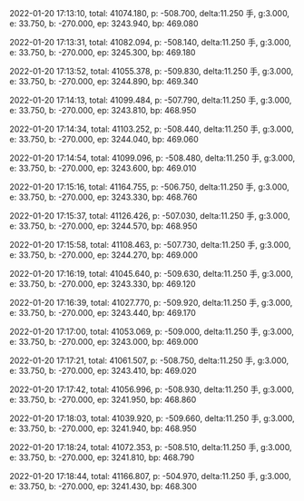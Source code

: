2022-01-20 17:13:10, total: 41074.180, p: -508.700, delta:11.250 手, g:3.000, e: 33.750, b: -270.000, ep: 3243.940, bp: 469.080

2022-01-20 17:13:31, total: 41082.094, p: -508.140, delta:11.250 手, g:3.000, e: 33.750, b: -270.000, ep: 3245.300, bp: 469.180

2022-01-20 17:13:52, total: 41055.378, p: -509.830, delta:11.250 手, g:3.000, e: 33.750, b: -270.000, ep: 3244.890, bp: 469.340

2022-01-20 17:14:13, total: 41099.484, p: -507.790, delta:11.250 手, g:3.000, e: 33.750, b: -270.000, ep: 3243.810, bp: 468.950

2022-01-20 17:14:34, total: 41103.252, p: -508.440, delta:11.250 手, g:3.000, e: 33.750, b: -270.000, ep: 3244.040, bp: 469.060

2022-01-20 17:14:54, total: 41099.096, p: -508.480, delta:11.250 手, g:3.000, e: 33.750, b: -270.000, ep: 3243.600, bp: 469.010

2022-01-20 17:15:16, total: 41164.755, p: -506.750, delta:11.250 手, g:3.000, e: 33.750, b: -270.000, ep: 3243.330, bp: 468.760

2022-01-20 17:15:37, total: 41126.426, p: -507.030, delta:11.250 手, g:3.000, e: 33.750, b: -270.000, ep: 3244.570, bp: 468.950

2022-01-20 17:15:58, total: 41108.463, p: -507.730, delta:11.250 手, g:3.000, e: 33.750, b: -270.000, ep: 3244.270, bp: 469.000

2022-01-20 17:16:19, total: 41045.640, p: -509.630, delta:11.250 手, g:3.000, e: 33.750, b: -270.000, ep: 3243.330, bp: 469.120

2022-01-20 17:16:39, total: 41027.770, p: -509.920, delta:11.250 手, g:3.000, e: 33.750, b: -270.000, ep: 3243.440, bp: 469.170

2022-01-20 17:17:00, total: 41053.069, p: -509.000, delta:11.250 手, g:3.000, e: 33.750, b: -270.000, ep: 3243.000, bp: 469.000

2022-01-20 17:17:21, total: 41061.507, p: -508.750, delta:11.250 手, g:3.000, e: 33.750, b: -270.000, ep: 3243.410, bp: 469.020

2022-01-20 17:17:42, total: 41056.996, p: -508.930, delta:11.250 手, g:3.000, e: 33.750, b: -270.000, ep: 3241.950, bp: 468.860

2022-01-20 17:18:03, total: 41039.920, p: -509.660, delta:11.250 手, g:3.000, e: 33.750, b: -270.000, ep: 3241.940, bp: 468.950

2022-01-20 17:18:24, total: 41072.353, p: -508.510, delta:11.250 手, g:3.000, e: 33.750, b: -270.000, ep: 3241.810, bp: 468.790

2022-01-20 17:18:44, total: 41166.807, p: -504.970, delta:11.250 手, g:3.000, e: 33.750, b: -270.000, ep: 3241.430, bp: 468.300
